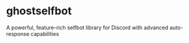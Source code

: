 # ghostselfbot
A powerful, feature-rich selfbot library for Discord with advanced auto-response capabilities

